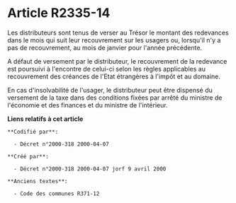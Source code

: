 # Article R2335-14

Les distributeurs sont tenus de verser au Trésor le montant des redevances dans le mois qui suit leur recouvrement sur les
usagers ou, lorsqu'il n'y a pas de recouvrement, au mois de janvier pour l'année précédente.

A défaut de versement par le distributeur, le recouvrement de la redevance est poursuivi à l'encontre de celui-ci selon les
règles applicables au recouvrement des créances de l'Etat étrangères à l'impôt et au domaine.

En cas d'insolvabilité de l'usager, le distributeur peut être dispensé du versement de la taxe dans des conditions fixées par
arrêté du ministre de l'économie et des finances et du ministre de l'intérieur.

**Liens relatifs à cet article**

	**Codifié par**:

	  - Décret n°2000-318 2000-04-07

	**Créé par**:

	  - Décret n°2000-318 2000-04-07 jorf 9 avril 2000

	**Anciens textes**:

	  - Code des communes R371-12

